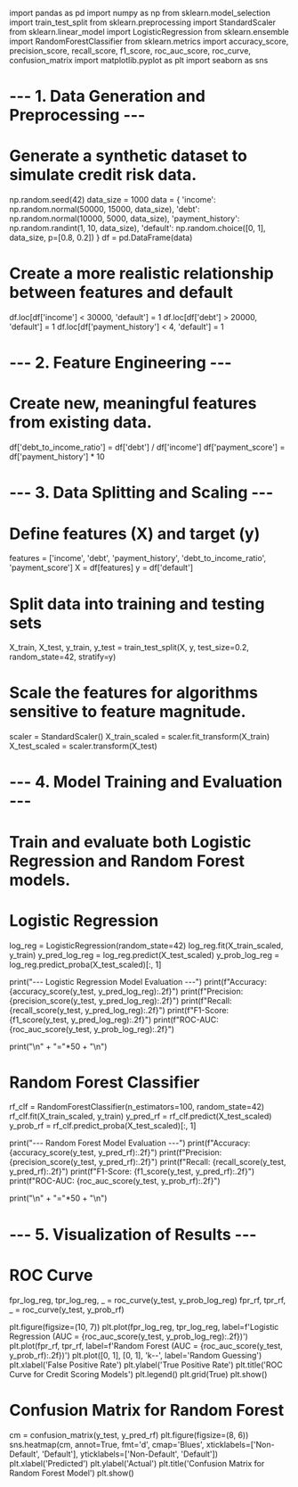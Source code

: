 import pandas as pd
import numpy as np
from sklearn.model_selection import train_test_split
from sklearn.preprocessing import StandardScaler
from sklearn.linear_model import LogisticRegression
from sklearn.ensemble import RandomForestClassifier
from sklearn.metrics import accuracy_score, precision_score, recall_score, f1_score, roc_auc_score, roc_curve, confusion_matrix
import matplotlib.pyplot as plt
import seaborn as sns

# --- 1. Data Generation and Preprocessing ---
# Generate a synthetic dataset to simulate credit risk data.
np.random.seed(42)
data_size = 1000
data = {
    'income': np.random.normal(50000, 15000, data_size),
    'debt': np.random.normal(10000, 5000, data_size),
    'payment_history': np.random.randint(1, 10, data_size),
    'default': np.random.choice([0, 1], data_size, p=[0.8, 0.2])
}
df = pd.DataFrame(data)

# Create a more realistic relationship between features and default
df.loc[df['income'] < 30000, 'default'] = 1
df.loc[df['debt'] > 20000, 'default'] = 1
df.loc[df['payment_history'] < 4, 'default'] = 1

# --- 2. Feature Engineering ---
# Create new, meaningful features from existing data.
df['debt_to_income_ratio'] = df['debt'] / df['income']
df['payment_score'] = df['payment_history'] * 10

# --- 3. Data Splitting and Scaling ---
# Define features (X) and target (y)
features = ['income', 'debt', 'payment_history', 'debt_to_income_ratio', 'payment_score']
X = df[features]
y = df['default']

# Split data into training and testing sets
X_train, X_test, y_train, y_test = train_test_split(X, y, test_size=0.2, random_state=42, stratify=y)

# Scale the features for algorithms sensitive to feature magnitude.
scaler = StandardScaler()
X_train_scaled = scaler.fit_transform(X_train)
X_test_scaled = scaler.transform(X_test)

# --- 4. Model Training and Evaluation ---
# Train and evaluate both Logistic Regression and Random Forest models.

# Logistic Regression
log_reg = LogisticRegression(random_state=42)
log_reg.fit(X_train_scaled, y_train)
y_pred_log_reg = log_reg.predict(X_test_scaled)
y_prob_log_reg = log_reg.predict_proba(X_test_scaled)[:, 1]

print("--- Logistic Regression Model Evaluation ---")
print(f"Accuracy: {accuracy_score(y_test, y_pred_log_reg):.2f}")
print(f"Precision: {precision_score(y_test, y_pred_log_reg):.2f}")
print(f"Recall: {recall_score(y_test, y_pred_log_reg):.2f}")
print(f"F1-Score: {f1_score(y_test, y_pred_log_reg):.2f}")
print(f"ROC-AUC: {roc_auc_score(y_test, y_prob_log_reg):.2f}")

print("\n" + "="*50 + "\n")

# Random Forest Classifier
rf_clf = RandomForestClassifier(n_estimators=100, random_state=42)
rf_clf.fit(X_train_scaled, y_train)
y_pred_rf = rf_clf.predict(X_test_scaled)
y_prob_rf = rf_clf.predict_proba(X_test_scaled)[:, 1]

print("--- Random Forest Model Evaluation ---")
print(f"Accuracy: {accuracy_score(y_test, y_pred_rf):.2f}")
print(f"Precision: {precision_score(y_test, y_pred_rf):.2f}")
print(f"Recall: {recall_score(y_test, y_pred_rf):.2f}")
print(f"F1-Score: {f1_score(y_test, y_pred_rf):.2f}")
print(f"ROC-AUC: {roc_auc_score(y_test, y_prob_rf):.2f}")

print("\n" + "="*50 + "\n")

# --- 5. Visualization of Results ---

# ROC Curve
fpr_log_reg, tpr_log_reg, _ = roc_curve(y_test, y_prob_log_reg)
fpr_rf, tpr_rf, _ = roc_curve(y_test, y_prob_rf)

plt.figure(figsize=(10, 7))
plt.plot(fpr_log_reg, tpr_log_reg, label=f'Logistic Regression (AUC = {roc_auc_score(y_test, y_prob_log_reg):.2f})')
plt.plot(fpr_rf, tpr_rf, label=f'Random Forest (AUC = {roc_auc_score(y_test, y_prob_rf):.2f})')
plt.plot([0, 1], [0, 1], 'k--', label='Random Guessing')
plt.xlabel('False Positive Rate')
plt.ylabel('True Positive Rate')
plt.title('ROC Curve for Credit Scoring Models')
plt.legend()
plt.grid(True)
plt.show()

# Confusion Matrix for Random Forest
cm = confusion_matrix(y_test, y_pred_rf)
plt.figure(figsize=(8, 6))
sns.heatmap(cm, annot=True, fmt='d', cmap='Blues', xticklabels=['Non-Default', 'Default'], yticklabels=['Non-Default', 'Default'])
plt.xlabel('Predicted')
plt.ylabel('Actual')
plt.title('Confusion Matrix for Random Forest Model')
plt.show()
